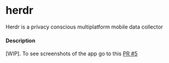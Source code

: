 # herdr
Herdr is a privacy conscious multiplatform mobile data collector

#### Description

[WIP]. To see screenshots of the app go to this [PR #5](https://github.com/f8full/herdr/pull/25)
